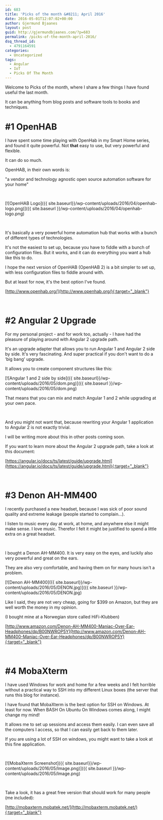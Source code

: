 ```yaml
---
id: 683
title: 'Picks of the month &#8211; April 2016'
date: 2016-05-01T12:07:02+00:00
author: Gjermund Bjaanes
layout: post
guid: http://gjermundbjaanes.com/?p=683
permalink: /picks-of-the-month-april-2016/
dsq_thread_id:
  - 4791164591
categories:
  - Uncategorized
tags:
  - Angular
  - IoT
  - Picks Of The Month
---
```

Welcome to Picks of the month, where I share a few things I have found useful the last month.

It can be anything from blog posts and software tools to books and techniques.

<!--more-->

# #1 OpenHAB

I have spent some time playing with OpenHab in my Smart Home series, and found it quite powerful. Not **that** easy to use, but very powerful and flexible.

It can do so much.

OpenHAB, in their own words is:
  
"a vendor and technology agnostic open source automation software for your home"

&nbsp;

[![OpenHAB Logo]({{ site.baseurl}}/wp-content/uploads/2016/04/openhab-logo.png)]({{ site.baseurl }}/wp-content/uploads/2016/04/openhab-logo.png) 

&nbsp;

It's basically a very powerful home automation hub that works with a bunch of different types of technologies.

It's not the easiest to set up, because you have to fiddle with a bunch of configuration files. But it works, and it can do everything you want a hub like this to do.

I hope the next version of OpenHAB (OpenHAB 2) is a bit simpler to set up, with less configuration files to fiddle around with.

But at least for now, it's the best option I've found.

[http://www.openhab.org/](http://www.openhab.org/){:target="_blank"} 

&nbsp;

# #2 Angular 2 Upgrade

For my personal project - and for work too, actually - I have had the pleasure of playing around with Angular 2 upgrade path.

It's an upgrade adapter that allows you to run Angular 1 and Angular 2 side by side. It's very fascinating. And super practical if you don't want to do a &#8216;big bang' upgrade.

It allows you to create component structures like this:

[![Angular 1 and 2 side by side]({{ site.baseurl}}/wp-content/uploads/2016/05/dom.png)]({{ site.baseurl }}/wp-content/uploads/2016/05/dom.png)

That means that you can mix and match Angular 1 and 2 while upgrading at your own pace.

&nbsp;

And you might not want that, because rewriting your Angular 1 application to Angular 2 is not exactly trivial.

I will be writing more about this in other posts coming soon.

If you want to learn more about the Angular 2 upgrade path, take a look at this document:

[https://angular.io/docs/ts/latest/guide/upgrade.html](https://angular.io/docs/ts/latest/guide/upgrade.html){:target="_blank"} 

&nbsp;

# #3 Denon AH-MM400

I recently purchased a new headset, because I was sick of poor sound quality and extreme leakage (people started to complain...).

I listen to music every day at work, at home, and anywhere else it might make sense. I love music. Therefor I felt it might be justified to spend a little extra on a great headset.

&nbsp;

I bought a Denon AH-MM400. It is very easy on the eyes, and luckily also very powerful and great on the ears.

They are also very comfortable, and having them on for many hours isn't a problem.

[![Denon AH-MM400]({{ site.baseurl}}/wp-content/uploads/2016/05/DENON.jpg)]({{ site.baseurl }}/wp-content/uploads/2016/05/DENON.jpg) 

Like I said, they are not very cheap, going for $399 on Amazon, but they are well worth the money in my opinion.

(I bought mine at a Norwegian store called HiFi-Klubben)

[http://www.amazon.com/Denon-AH-MM400-Maniac-Over-Ear-Headphones/dp/B00NWROP5Y](http://www.amazon.com/Denon-AH-MM400-Maniac-Over-Ear-Headphones/dp/B00NWROP5Y){:target="_blank"} 

&nbsp;

# #4 MobaXterm

I have used Windows for work and home for a few weeks and I felt horrible without a practical way to SSH into my different Linux boxes (the server that runs this blog for instance).

I have found that MobaXterm is the best option for SSH on Windows. At least for now. When BASH On Ubuntu On Windows comes along, I might change my mind!

It allows me to set up sessions and access them easily. I can even save all the computers I access, so that I can easily get back to them later.

If you are using a lot of SSH on windows, you might want to take a look at this fine application.

&nbsp;

[![MobaXterm Screenshot]({{ site.baseurl}}/wp-content/uploads/2016/05/Image.png)]({{ site.baseurl }}/wp-content/uploads/2016/05/Image.png) 

&nbsp;

Take a look, it has a great free version that should work for many people (me included):

[http://mobaxterm.mobatek.net/](http://mobaxterm.mobatek.net/){:target="_blank"} 